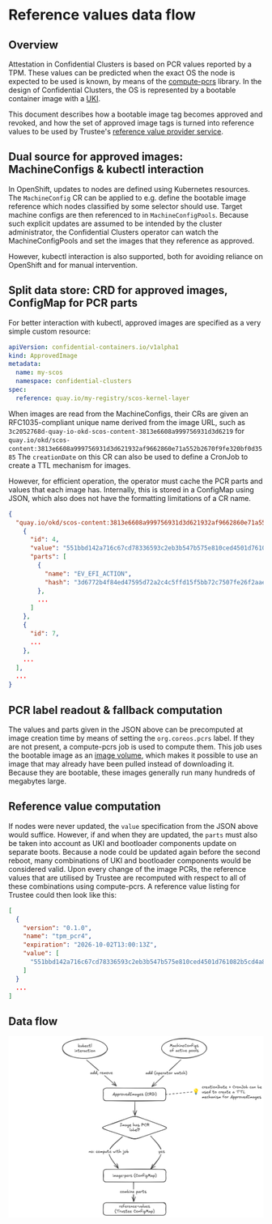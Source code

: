 # Reference values data flow

## Overview

Attestation in Confidential Clusters is based on PCR values reported by a TPM.
These values can be predicted when the exact OS the node is expected to be used is known, by means of the [compute-pcrs](https://github.com/confidential-clusters/compute-pcrs) library.
In the design of Confidential Clusters, the OS is represented by a bootable container image with a [UKI](https://uapi-group.org/specifications/specs/unified_kernel_image).

This document describes how a bootable image tag becomes approved and revoked, and how the set of approved image tags is turned into reference values to be used by Trustee's [reference value provider service](https://github.com/confidential-containers/trustee/tree/main/rvps).

## Dual source for approved images: MachineConfigs & kubectl interaction

In OpenShift, updates to nodes are defined using Kubernetes resources.
The `MachineConfig` CR can be applied to e.g. define the bootable image reference which nodes classified by some selector should use.
Target machine configs are then referenced to in `MachineConfigPools`.
Because such explicit updates are assumed to be intended by the cluster administrator, the Confidential Clusters operator can watch the MachineConfigPools and set the images that they reference as approved.

However, kubectl interaction is also supported, both for avoiding reliance on OpenShift and for manual intervention.

## Split data store: CRD for approved images, ConfigMap for PCR parts

For better interaction with kubectl, approved images are specified as a very simple custom resource:

```yaml
apiVersion: confidential-containers.io/v1alpha1
kind: ApprovedImage
metadata:
  name: my-scos
  namespace: confidential-clusters
spec:
  reference: quay.io/my-registry/scos-kernel-layer
```

When images are read from the MachineConfigs, their CRs are given an RFC1035-compliant unique name derived from the image URL, such as `3c2052768d-quay-io-okd-scos-content-3813e6608a999756931d3d6219` for `quay.io/okd/scos-content:3813e6608a999756931d3d621932af9662860e71a552b2670f9fe320bf0d3585`
The `creationDate` on this CR can also be used to define a CronJob to create a TTL mechanism for images.

However, for efficient operation, the operator must cache the PCR parts and values that each image has.
Internally, this is stored in a ConfigMap using JSON, which also does not have the formatting limitations of a CR name.

```json
{
  "quay.io/okd/scos-content:3813e6608a999756931d3d621932af9662860e71a552b2670f9fe320bf0d3585": [
    {
      "id": 4,
      "value": "551bbd142a716c67cd78336593c2eb3b547b575e810ced4501d761082b5cd4a8",
      "parts": [
        {
          "name": "EV_EFI_ACTION",
          "hash": "3d6772b4f84ed47595d72a2c4c5ffd15f5bb72c7507fe26f2aaee2c69d5633ba"
        },
        ...
      ]
    },
    {
      "id": 7,
      ...
    },
    ...
  ],
  ...
}
```

## PCR label readout & fallback computation

The values and parts given in the JSON above can be precomputed at image creation time by means of setting the `org.coreos.pcrs` label.
If they are not present, a compute-pcrs job is used to compute them.
This job uses the bootable image as an [image volume](https://kubernetes.io/docs/tasks/configure-pod-container/image-volumes/), which makes it possible to use an image that may already have been pulled instead of downloading it.
Because they are bootable, these images generally run many hundreds of megabytes large.

## Reference value computation

If nodes were never updated, the `value` specification from the JSON above would suffice.
However, if and when they are updated, the `parts` must also be taken into account as UKI and bootloader components update on separate boots.
Because a node could be updated again before the second reboot, many combinations of UKI and bootloader components would be considered valid.
Upon every change of the image PCRs, the reference values that are utilised by Trustee are recomputed with respect to all of these combinations using compute-pcrs.
A reference value listing for Trustee could then look like this:

```json
[
  {
    "version": "0.1.0",
    "name": "tpm_pcr4",
    "expiration": "2026-10-02T13:00:13Z",
    "value": [
      "551bbd142a716c67cd78336593c2eb3b547b575e810ced4501d761082b5cd4a8"
    ]
  }
  ...
]
```

## Data flow

![](../pics/rv-flow.png)
